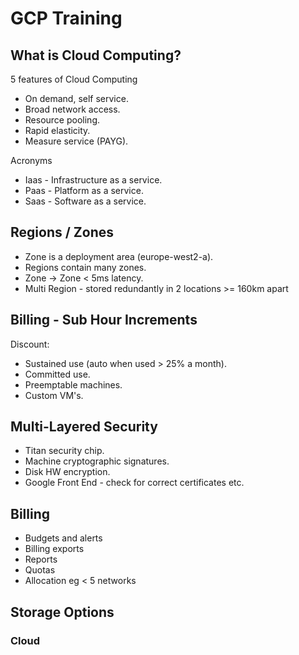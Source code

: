 #  GCP Training

##  What is Cloud Computing?

5 features of Cloud Computing
- On demand, self service.
- Broad network access.
- Resource pooling.
- Rapid elasticity.
- Measure service (PAYG).

Acronyms
- Iaas - Infrastructure as a service.
- Paas - Platform as a service.
- Saas - Software as a service.

##  Regions / Zones

- Zone is a deployment area (europe-west2-a).
- Regions contain many zones.
- Zone -> Zone < 5ms latency.
- Multi Region - stored redundantly in 2 locations >= 160km apart

##  Billing - Sub Hour Increments

Discount:

- Sustained use (auto when used > 25% a month).
- Committed use.
- Preemptable machines.
- Custom VM's.

##  Multi-Layered Security

- Titan security chip.
- Machine cryptographic signatures.
- Disk HW encryption.
- Google Front End - check for correct certificates etc.

##  Billing

- Budgets and alerts
- Billing exports
- Reports
- Quotas
- Allocation eg < 5 networks

## Storage Options

### Cloud 
<!--stackedit_data:
eyJoaXN0b3J5IjpbLTQ3MDIxMTE1LC03OTQwNjU2NzFdfQ==
-->